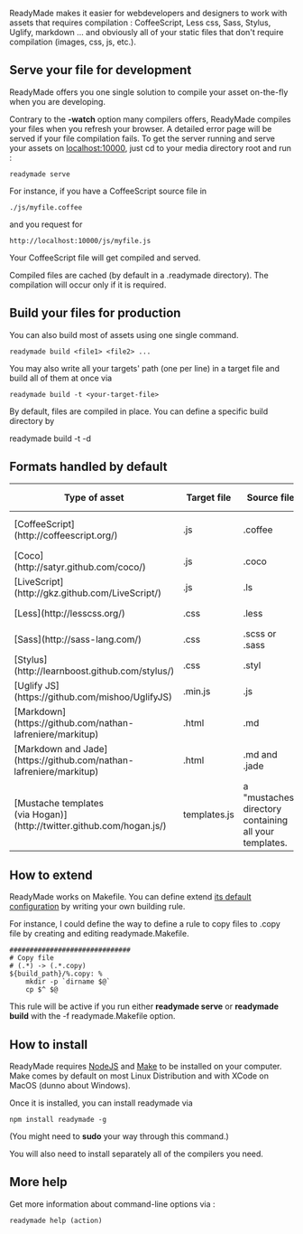 

ReadyMade makes it easier for webdevelopers and designers to work with 
assets that requires compilation : CoffeeScript, Less css, Sass, Stylus, Uglify, markdown ... and obviously all of your static files that don't require compilation (images, css, js, etc.).







Serve your file for development
------------------------------------------------

ReadyMade offers you one single solution to compile 
your asset on-the-fly when you are developing.

Contrary to the **-watch** option many compilers offers,
ReadyMade compiles your files when you refresh your browser.
A detailed error page will be served if your file compilation fails.
To get the server running and serve your assets on [localhost:10000](http://localhost:1000/), just cd to your media directory root and run :

    readymade serve


For instance, if you have a CoffeeScript source file in

    ./js/myfile.coffee

and you request for 

    http://localhost:10000/js/myfile.js

Your CoffeeScript file will get compiled and served.

Compiled files are cached (by default in a .readymade directory). The compilation will occur only if it is required.




Build your files for production
------------------------------------------------


You can also build most of assets using one single command.

    readymade build <file1> <file2> ...

You may also write all your targets' path (one per line) in a target file and build all of them at once via

    readymade build -t <your-target-file>

By default, files are compiled in place.  You can define a specific build 
directory by 

   readymade build -t <your-target-file> -d <your-build-dir>


Formats handled by default
------------------------------------


<table>
    <thead>
        <tr>
            <th>Type of asset</th>
            <th>Target file</th>
            <th>Source file</th>
            <th>Compiler installation</th>
        </tr>
    </thead>
    <tbody>
        <tr>
            <td>[CoffeeScript](http://coffeescript.org/)</td>
            <td>.js</td>
            <td>.coffee</td>
            <td class='command'>npm install coffee-script</td>
        </tr>
        <tr>
            <td>[Coco](http://satyr.github.com/coco/)</td>
            <td>.js</td>
            <td>.coco</td>
            <td class='command'>npm install coco</td>
        </tr>
        <tr>
            <td>[LiveScript](http://gkz.github.com/LiveScript/)</td>
            <td>.js</td>
            <td>.ls</td>
            <td class='command'>npm install livescript</td>
        </tr>
        <tr>
            <td>[Less](http://lesscss.org/)</td>
            <td>.css</td>
            <td>.less</td>
            <td class='command'>npm install less</td>
        </tr>
        <tr>
            <td>[Sass](http://sass-lang.com/)</td>
            <td>.css</td>
            <td>.scss or .sass</td>
            <td class='command'>gem install sass</td>
        </tr>
        <tr>
            <td>[Stylus](http://learnboost.github.com/stylus/)</td>
            <td>.css</td>
            <td>.styl</td>
            <td class='command'>npm install stylus</td>
        </tr>
        <tr>
            <td>[Uglify JS](https://github.com/mishoo/UglifyJS)</td>
            <td>.min.js</td>
            <td>.js</td>
            <td class='command'>npm install uglifyjs</td>
        </tr>
        <tr>
            <td>[Markdown](https://github.com/nathan-lafreniere/markitup)</td>
            <td>.html</td>
            <td>.md</td>
            <td class='command'>npm install markitup</td>
        </tr>
        <tr>
            <td>[Markdown and Jade](https://github.com/nathan-lafreniere/markitup)</td>
            <td>.html</td>
            <td>.md and .jade</td>
            <td class='command'>npm install markitup</td>
        </tr>
        <tr>
            <td>[Mustache templates<br/>(via Hogan)](http://twitter.github.com/hogan.js/)</td>
            <td>templates.js</td>
            <td>a "mustaches" directory containing all your templates.</td>
            <td class='command'>npm install markitup</td>
        </tr>
    </tbody>
</table>



How to extend
------------------------

ReadyMade works on Makefile.
You can define extend [its default configuration](https://github.com/poulejapon/readymade/blob/master/assets/Makefile) by writing your own building rule.

For instance, I could define the way to define a rule to copy files to .copy
file by creating and editing readymade.Makefile.

    ##############################
    # Copy file
    # (.*) -> (.*.copy)
    ${build_path}/%.copy: %
        mkdir -p `dirname $@`
        cp $^ $@

This rule will be active if you run either **readymade serve** or
**readymade build** with the -f readymade.Makefile option.





How to install
------------------------

ReadyMade requires [NodeJS](http://nodejs.org/) and [Make](http://fr.wikipedia.org/wiki/Make) to be installed on your computer.
Make comes by default on most Linux Distribution and with XCode on MacOS (dunno about Windows).

Once it is installed, you can install readymade via 

    npm install readymade -g

(You might need to **sudo** your way through this command.)

You will also need to install separately all of the compilers you need.


 

 More help
------------------------------------

Get more information about command-line options via :

    readymade help (action)
